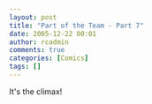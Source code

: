```yaml
---
layout: post
title: "Part of the Team - Part 7"
date: 2005-12-22 00:01
author: rcadmin
comments: true
categories: [Comics]
tags: []
---
```

It's the climax!

<!--more-->
<img src="http://www.bitsmack.com/wp/wp-content/comics/20051222.png" alt="" />
